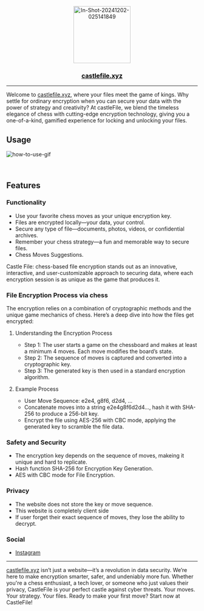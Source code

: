 <p align="center">
  <a href="#" rel="noopener">
 <a href="https://ibb.co/V3zLJZ8"><img src="https://i.ibb.co/PtPrFn8/In-Shot-20241202-025141849.png" alt="In-Shot-20241202-025141849" border="0" width="150"></a>
</p>

<a href="https://castlefile.xyz" style="color:#000"><h3 align="center">castlefile.xyz</h3></a>

---

Welcome to [castlefile.xyz](https://castlefile.xyz), where your files meet the game of kings. Why settle for ordinary encryption when you can secure your data with the power of strategy and creativity? At castleFile, we blend the timeless elegance of chess with cutting-edge encryption technology, giving you a one-of-a-kind, gamified experience for locking and unlocking your files.

## Usage

![how-to-use-gif](https://i.giphy.com/media/v1.Y2lkPTc5MGI3NjExZTNiZmgyMDlpMW94MzBkOGIxNXQ3ajB0dndnaXUyMzJ1eGt5dDJnaCZlcD12MV9pbnRlcm5hbF9naWZfYnlfaWQmY3Q9Zw/GLHzWE2rWQUugtxMl5/giphy.gif)

<br>

## Features 

### Functionality 

- Use your favorite chess moves as your unique encryption key.
- Files are encrypted locally—your data, your control.
- Secure any type of file—documents, photos, videos, or confidential archives.
- Remember your chess strategy—a fun and memorable way to secure files.
- Chess Moves Suggestions.

Castle File: chess-based file encryption stands out as an innovative, interactive, and user-customizable approach to securing data, where each encryption session is as unique as the game that produces it.

### File Encryption Process via chess

The encryption relies on a combination of cryptographic methods and the unique game mechanics of chess. Here’s a deep dive into how the files get encrypted:

1. Understanding the Encryption Process
	- Step 1: The user starts a game on the chessboard and makes at least a minimum 4 moves. Each move modifies the board’s state.
	- Step 2: The sequence of moves is captured and converted into a cryptographic key.
	- Step 3: The generated key is then used in a standard encryption algorithm.

2. Example Process
	- User Move Sequence: e2e4, g8f6, d2d4, ...
	- Concatenate moves into a string e2e4g8f6d2d4..., hash it with SHA-256 to produce a 256-bit key.
	- Encrypt the file using AES-256 with CBC mode, applying the generated key to scramble the file data.

### Safety and Security

- The encryption key depends on the sequence of moves, makeing it unique and hard to replicate.
- Hash function SHA-256 for Encryption Key Generation.
- AES with CBC mode for File Encryption. 
  
### Privacy 

- The website does not store the key or move sequence.
- This website is completely client side
- If user forget their exact sequence of moves, they lose the ability to decrypt.

### Social 

- [Instagram](https://www.instagram.com/atharvaugale8/)

---

[castlefile.xyz](https://castlefile.xyz) isn’t just a website—it’s a revolution in data security. We’re here to make encryption smarter, safer, and undeniably more fun. Whether you're a chess enthusiast, a tech lover, or someone who just values their privacy, CastleFile is your perfect castle against cyber threats.
Your moves. Your strategy. Your files. Ready to make your first move? Start now at CastleFile!

